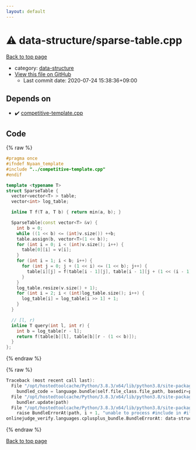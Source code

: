 ```yaml
---
layout: default
---
```


<!-- mathjax config similar to math.stackexchange -->
<script type="text/javascript" async
  src="https://cdnjs.cloudflare.com/ajax/libs/mathjax/2.7.5/MathJax.js?config=TeX-MML-AM_CHTML">
</script>
<script type="text/x-mathjax-config">
  MathJax.Hub.Config({
    TeX: { equationNumbers: { autoNumber: "AMS" }},
    tex2jax: {
      inlineMath: [ ['$','$'] ],
      processEscapes: true
    },
    "HTML-CSS": { matchFontHeight: false },
    displayAlign: "left",
    displayIndent: "2em"
  });
</script>

<script type="text/javascript" src="https://cdnjs.cloudflare.com/ajax/libs/jquery/3.4.1/jquery.min.js"></script>
<script src="https://cdn.jsdelivr.net/npm/jquery-balloon-js@1.1.2/jquery.balloon.min.js" integrity="sha256-ZEYs9VrgAeNuPvs15E39OsyOJaIkXEEt10fzxJ20+2I=" crossorigin="anonymous"></script>
<script type="text/javascript" src="../../assets/js/copy-button.js"></script>
<link rel="stylesheet" href="../../assets/css/copy-button.css" />


# :warning: data-structure/sparse-table.cpp

<a href="../../index.html">Back to top page</a>

* category: <a href="../../index.html#36397fe12f935090ad150c6ce0c258d4">data-structure</a>
* <a href="{{ site.github.repository_url }}/blob/master/data-structure/sparse-table.cpp">View this file on GitHub</a>
    - Last commit date: 2020-07-24 15:38:36+09:00




## Depends on

* :heavy_check_mark: <a href="../competitive-template.cpp.html">competitive-template.cpp</a>


## Code

<a id="unbundled"></a>
{% raw %}
```cpp
#pragma once
#ifndef Nyaan_template
#include "../competitive-template.cpp"
#endif

template <typename T>
struct SparseTable {
  vector<vector<T> > table;
  vector<int> log_table;

  inline T f(T a, T b) { return min(a, b); }

  SparseTable(const vector<T> &v) {
    int b = 0;
    while ((1 << b) <= (int)v.size()) ++b;
    table.assign(b, vector<T>(1 << b));
    for (int i = 0; i < (int)v.size(); i++) {
      table[0][i] = v[i];
    }
    for (int i = 1; i < b; i++) {
      for (int j = 0; j + (1 << i) <= (1 << b); j++) {
        table[i][j] = f(table[i - 1][j], table[i - 1][j + (1 << (i - 1))]);
      }
    }
    log_table.resize(v.size() + 1);
    for (int i = 2; i < (int)log_table.size(); i++) {
      log_table[i] = log_table[i >> 1] + 1;
    }
  }

  // [l, r)
  inline T query(int l, int r) {
    int b = log_table[r - l];
    return f(table[b][l], table[b][r - (1 << b)]);
  }
};
```
{% endraw %}

<a id="bundled"></a>
{% raw %}
```cpp
Traceback (most recent call last):
  File "/opt/hostedtoolcache/Python/3.8.3/x64/lib/python3.8/site-packages/onlinejudge_verify/docs.py", line 349, in write_contents
    bundled_code = language.bundle(self.file_class.file_path, basedir=pathlib.Path.cwd())
  File "/opt/hostedtoolcache/Python/3.8.3/x64/lib/python3.8/site-packages/onlinejudge_verify/languages/cplusplus.py", line 185, in bundle
    bundler.update(path)
  File "/opt/hostedtoolcache/Python/3.8.3/x64/lib/python3.8/site-packages/onlinejudge_verify/languages/cplusplus_bundle.py", line 306, in update
    raise BundleErrorAt(path, i + 1, "unable to process #include in #if / #ifdef / #ifndef other than include guards")
onlinejudge_verify.languages.cplusplus_bundle.BundleErrorAt: data-structure/sparse-table.cpp: line 3: unable to process #include in #if / #ifdef / #ifndef other than include guards

```
{% endraw %}

<a href="../../index.html">Back to top page</a>

